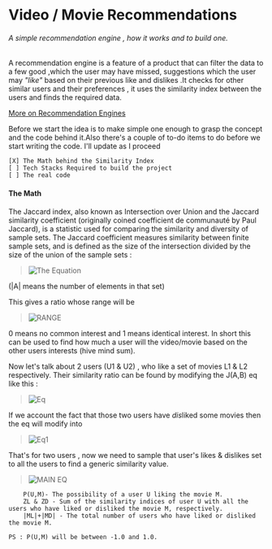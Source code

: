 # Video / Movie Recommendations

###### A simple recommendation engine , how it works and to build one.

A recommendation engine is a feature of a product that can filter the data to a few good ,which the user may have missed, suggestions which the user may *"like"* based on their previous like and dislikes .It checks for other similar users and their preferences , it uses the similarity index between the users and finds the required data.

 [More on Recommendation Engines](https://www.analyticsvidhya.com/blog/2015/10/recommendation-engines/)

Before we start the idea is to make simple one enough to grasp the concept and the code behind it.Also there's a couple of to-do items to do before we start writing the code. I'll update as I proceed

    [X] The Math behind the Similarity Index
    [ ] Tech Stacks Required to build the project
    [ ] The real code

#### The Math

The Jaccard index, also known as Intersection over Union and the Jaccard similarity coefficient (originally coined coefficient de communauté by Paul Jaccard), is a statistic used for comparing the similarity and diversity of sample sets. The Jaccard coefficient measures similarity between finite sample sets, and is defined as the size of the intersection divided by the size of the union of the sample sets :

> ![The Equation](https://wikimedia.org/api/rest_v1/media/math/render/svg/eaef5aa86949f49e7dc6b9c8c3dd8b233332c9e7)

(|A| means the number of elements in that set)


This gives a ratio whose range will be
> ![RANGE](https://wikimedia.org/api/rest_v1/media/math/render/svg/896adf7fa55a30dfc437230e64c34524e278dc5c)

0 means no common interest and 1 means identical interest. In short this can be used to find how much a user will the video/movie based on the other users interests (hive mind sum).

Now let's talk about 2 users (U1 & U2) , who like a set of movies L1 & L2 respectively. Their similarity ratio can be found by modifying the J(A,B) eq like this :

> ![Eq](https://uploads.toptal.io/blog/image/833/toptal-blog-image-1423054895195.png)

If we account the fact that those two users have *dis*liked some movies then the eq will modify into

> ![Eq1](https://uploads.toptal.io/blog/image/835/toptal-blog-image-1423054912191.png)

That's for two users , now we need to sample that user's likes & dislikes set to all the users to find a generic similarity value.

> ![MAIN EQ](https://uploads.toptal.io/blog/image/836/toptal-blog-image-1423054919409.png)

        P(U,M)- The possibility of a user U liking the movie M.
        ZL & ZD - Sum of the similarity indices of user U with all the users who have liked or disliked the movie M, respectively.
        |ML|+|MD| - The total number of users who have liked or disliked the movie M.

    PS : P(U,M) will be between -1.0 and 1.0.

